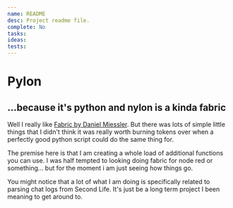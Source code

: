 ```yaml
---
name: README
desc: Project readme file.
complete: No
tasks: 
ideas: 
tests: 
---
```


# Pylon

## ...because it's python and nylon is a kinda fabric

Well I really like [Fabric by Daniel Miessler](https://github.com/danielmiessler/fabric). But there was lots of simple little things that I didn't think it was really worth burning tokens over when a perfectly good python script could do the same thing for.

The premise here is that I am creating a whole load of additional functions you can use. I was half tempted to looking doing fabric for node red or something... but for the moment i am just seeing how things go.

You might notice that a lot of what I am doing is specifically related to parsing chat logs from Second Life. It's just be a long term project I been meaning to get around to.
